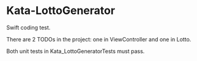 # Kata-LottoGenerator

Swift coding test.

There are 2 TODOs in the project: one in ViewController and one in Lotto.

Both unit tests in Kata_LottoGeneratorTests must pass.

